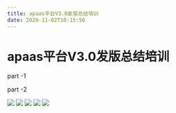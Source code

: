 ```yaml
---
title: apaas平台V3.0发版总结培训
date: 2020-11-02T10:15:56
---
```


# apaas平台V3.0发版总结培训

part -1

part -2

![](http://apaas.wxchina.com:8881/wp-content/uploads/3-aPaaS-V3.0%E7%89%88%E6%9C%AC%E6%80%BB%E7%BB%93%E6%8A%A5%E5%91%8A-1.png) ![](http://apaas.wxchina.com:8881/wp-content/uploads/3-aPaaS-V3.0%E7%89%88%E6%9C%AC%E6%80%BB%E7%BB%93%E6%8A%A5%E5%91%8A-2.png) ![](http://apaas.wxchina.com:8881/wp-content/uploads/3-aPaaS-V3.0%E7%89%88%E6%9C%AC%E6%80%BB%E7%BB%93%E6%8A%A5%E5%91%8A-3.png) ![](http://apaas.wxchina.com:8881/wp-content/uploads/3-aPaaS-V3.0%E7%89%88%E6%9C%AC%E6%80%BB%E7%BB%93%E6%8A%A5%E5%91%8A-4.png) ![](http://apaas.wxchina.com:8881/wp-content/uploads/3-aPaaS-V3.0%E7%89%88%E6%9C%AC%E6%80%BB%E7%BB%93%E6%8A%A5%E5%91%8A-5.png)